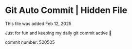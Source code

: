 # Git Auto Commit | Hidden File

This file was added Feb 12, 2025

Just for fun and keeping my daily git commit active 🤪

commit number: 520505
